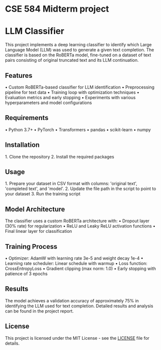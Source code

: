 # CSE 584 Midterm project

# LLM Classifier

This project implements a deep learning classifier to identify which Large Language Model (LLM) was used to generate a given text completion. The classifier is based on the RoBERTa model, fine-tuned on a dataset of text pairs consisting of original truncated text and its LLM continuation.

## Features

•⁠  ⁠Custom RoBERTa-based classifier for LLM identification
•⁠  ⁠Preprocessing pipeline for text data
•⁠  ⁠Training loop with optimization techniques
•⁠  ⁠Evaluation metrics and early stopping
•⁠  ⁠Experiments with various hyperparameters and model configurations

## Requirements

•⁠  ⁠Python 3.7+
•⁠  ⁠PyTorch
•⁠  ⁠Transformers
•⁠  ⁠pandas
•⁠  ⁠scikit-learn
•⁠  ⁠numpy

## Installation

1.⁠ ⁠Clone the repository
2.⁠ ⁠Install the required packages
   
## Usage

1.⁠ ⁠Prepare your dataset in CSV format with columns: 'original text', 'completed text', and 'model'.
2.⁠ ⁠Update the file path in the script to point to your dataset
3.⁠ ⁠Run the training script

## Model Architecture

The classifier uses a custom RoBERTa architecture with:
•⁠  ⁠Dropout layer (30% rate) for regularization
•⁠  ⁠ReLU and Leaky ReLU activation functions
•⁠  ⁠Final linear layer for classification

## Training Process

•⁠  ⁠Optimizer: AdamW with learning rate 3e-5 and weight decay 1e-4
•⁠  ⁠Learning rate scheduler: Linear schedule with warmup
•⁠  ⁠Loss function: CrossEntropyLoss
•⁠  ⁠Gradient clipping (max norm: 1.0)
•⁠  ⁠Early stopping with patience of 3 epochs

## Results

The model achieves a validation accuracy of approximately 75% in identifying the LLM used for text completion. Detailed results and analysis can be found in the project report.

## License

This project is licensed under the MIT License - see the [LICENSE](LICENSE) file for details.

